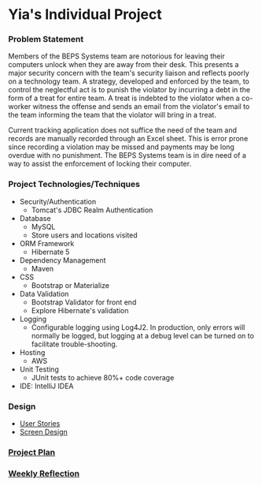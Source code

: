 # Yia's Individual Project

### Problem Statement
Members of the BEPS Systems team are notorious for leaving their computers unlock when they are away from their desk.
This presents a major security concern with the team's security liaison and reflects poorly on a technology team. A 
strategy, developed and enforced by the team, to control the neglectful act is to punish the violator by incurring a 
debt in the form of a treat for entire team. A treat is indebted to the violator when a co-worker witness the offense 
and sends an email from the violator's email to the team informing the team that the violator will bring in a treat.

Current tracking application does not suffice the need of the team and records are manually recorded through an Excel 
sheet. This is error prone since recording a violation may be missed and payments may be long overdue with no 
punishment. The BEPS Systems team is in dire need of a way to assist the enforcement of locking their computer.

### Project Technologies/Techniques
* Security/Authentication
  * Tomcat's JDBC Realm Authentication
* Database
  * MySQL
  * Store users and locations visited
* ORM Framework
  * Hibernate 5
* Dependency Management
  * Maven
* CSS 
  * Bootstrap or Materialize
* Data Validation
  * Bootstrap Validator for front end
  * Explore Hibernate's validation
* Logging
  * Configurable logging using Log4J2. In production, only errors will normally be logged, but logging at a debug level can be turned on to facilitate trouble-shooting. 
* Hosting
  * AWS
* Unit Testing
  * JUnit tests to achieve 80%+ code coverage 
* IDE: IntelliJ IDEA

### Design
* [User Stories](designDocuments/userStories.md)
* [Screen Design](designDocuments/screenDesigns.md)

### [Project Plan](ProjectPlan.md)

### [Weekly Reflection](WeeklyReflection.md)
